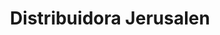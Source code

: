 ---
title: "Distribuidora Jerusalen"
url: /quetzaltenango/distribuidora-jerusalen/
shop: general
---